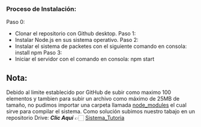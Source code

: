 ### Proceso de Instalación:
Paso 0:
- Clonar el repositorio con Github desktop.
Paso 1:
- Instalar Node.js en sus sistema operativo.
Paso 2:
- Instalar el sistema de packetes con el siguiente comando en consola: install npm
Paso 3:
- Iniciar el servidor con el comando en consola: npm start



## Nota:

Debido al limite establecido por GitHub de subir como maximo 100 elementos y tambien para subir un archivo como máximo de 25MB de tamaño, no pudimos importar una carpeta llamada [node_modules]() el cual sirve para compilar el sistema.
Como solución subimos nuestro tabajo en un repositorio Drive: **_Clic Aquí_** 👉🏻 [Sistema_Tutoria](https://drive.google.com/drive/folders/1awXKsPPlg05ZEvJz54D8pO_9FZ5bllSL)
